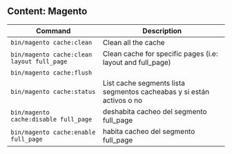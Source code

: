 ## Content: Magento


Command | Description
--- | --- 
`bin/magento cache:clean` | Clean all the cache
`bin/magento cache:clean layout full_page` | Clean cache for specific pages (i.e: layout and full_page)
`bin/magento cache:flush` |
`bin/magento cache:status` | List cache segments lista segmentos cacheabas y si están activos o no
`bin/magento cache:disable full_page` | deshabita cacheo del segmento full_page
`bin/magento cache:enable full_page` | habita cacheo del segmento full_page
<!--stackedit_data:
eyJoaXN0b3J5IjpbLTMxOTUwMDU5NywtMTYyMzM5NTYxMl19
-->